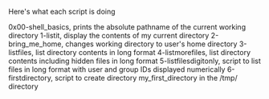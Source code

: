 Here's what each script is doing

0x00-shell_basics, prints the absolute pathname of the current working directory
1-listit, display the contents of my current directory
2-bring_me_home, changes working directory to user's home directory
3-listfiles, list directory contents in long format
4-listmorefiles, list directory contents including hidden files in long format
5-listfilesdigitonly, script to list files in long format with user and group IDs displayed numerically
6-firstdirectory, script to create directory my_first_directory in the /tmp/ directory
